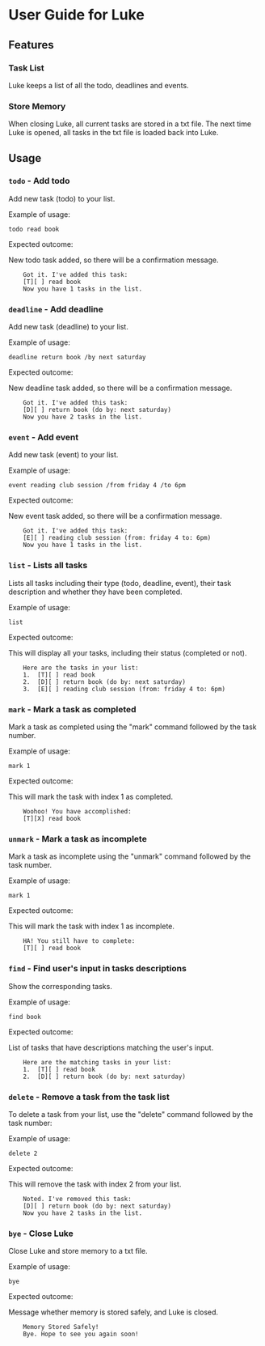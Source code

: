# User Guide for Luke

## Features 

### Task List

Luke keeps a list of all the todo, deadlines and events.

### Store Memory

When closing Luke, all current tasks are stored in a txt file.
The next time Luke is opened, all tasks in the txt file is loaded back into Luke.

## Usage


### `todo` - Add todo

Add new task (todo) to your list.

Example of usage:

`todo read book`

Expected outcome:

New todo task added, so there will be a confirmation message.

```
    Got it. I've added this task:
	[T][ ] read book
	Now you have 1 tasks in the list.
```

### `deadline` - Add deadline

Add new task (deadline) to your list.

Example of usage:

`deadline return book /by next saturday`

Expected outcome:

New deadline task added, so there will be a confirmation message.

```
    Got it. I've added this task:
	[D][ ] return book (do by: next saturday)
	Now you have 2 tasks in the list.
```

### `event` - Add event

Add new task (event) to your list.

Example of usage:

`event reading club session /from friday 4 /to 6pm`

Expected outcome:

New event task added, so there will be a confirmation message.

```
    Got it. I've added this task:
    [E][ ] reading club session (from: friday 4 to: 6pm)
    Now you have 1 tasks in the list.
```

### `list` - Lists all tasks

Lists all tasks including their type (todo, deadline, event), their task description and whether they have been completed.

Example of usage: 

`list`

Expected outcome:

This will display all your tasks, including their status (completed or not).

```
    Here are the tasks in your list:
    1.	[T][ ] read book
    2.	[D][ ] return book (do by: next saturday)
    3.	[E][ ] reading club session (from: friday 4 to: 6pm)
```

### `mark` - Mark a task as completed

Mark a task as completed using the "mark" command followed by the task number.

Example of usage:

`mark 1`

Expected outcome:

This will mark the task with index 1 as completed.

```
    Woohoo! You have accomplished:
    [T][X] read book
```

### `unmark` - Mark a task as incomplete

Mark a task as incomplete using the "unmark" command followed by the task number.

Example of usage:

`mark 1`

Expected outcome:

This will mark the task with index 1 as incomplete.

```
    HA! You still have to complete:
    [T][ ] read book
```


### `find` - Find user's input in tasks descriptions

Show the corresponding tasks.

Example of usage:

`find book`

Expected outcome:

List of tasks that have descriptions matching the user's input.

```
    Here are the matching tasks in your list:
    1.	[T][ ] read book
    2.	[D][ ] return book (do by: next saturday)
```

### `delete` - Remove a task from the task list

To delete a task from your list, use the "delete" command followed by the task number:

Example of usage:

`delete 2`

Expected outcome:

This will remove the task with index 2 from your list.


```
    Noted. I've removed this task:
    [D][ ] return book (do by: next saturday)
    Now you have 2 tasks in the list.
```

### `bye` - Close Luke

Close Luke and store memory to a txt file.

Example of usage:

`bye`

Expected outcome:

Message whether memory is stored safely, and Luke is closed.

```
    Memory Stored Safely!
    Bye. Hope to see you again soon!
```
